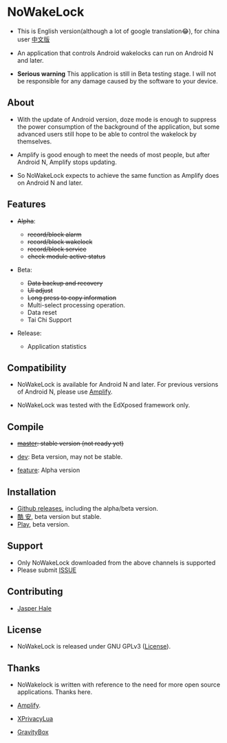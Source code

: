 # NoWakeLock

* This is English version(although a lot of google translation😂), for china user [中文版](https://github.com/Jasper-1024/NoWakeLock/blob/dev/README/README_zh_cn.md)

* An application that controls Android wakelocks can run on Android N and later.

* **Serious warning** This application is still in Beta testing stage. I will not be responsible for any damage caused by the software to your device.

## About

* With the update of Android version, doze mode is enough to suppress the power consumption of the background of the application, but some advanced users still hope to be able to control the wakelock by themselves.

* Amplify is good enough to meet the needs of most people, but after Android N, Amplify stops updating.

* So NoWakeLock expects to achieve the same function as Amplify does on Android N and later.

## Features

* ~~Alpha~~:
  * ~~record/block alarm~~
  * ~~record/block wakelock~~
  * ~~record/block service~~
  * ~~check module active status~~

* Beta:
  * ~~Data backup and recovery~~
  * ~~UI adjust~~
  * ~~Long press to copy information~~
  * Multi-select processing operation.
  * Data reset
  * Tai Chi Support

* Release:
  * Application statistics

## Compatibility

* NoWakeLock is available for Android N and later. For previous versions of Android N, please use [Amplify](https://github.com/mh0rst/Amplify).

* NoWakeLock was tested with the EdXposed framework only.

## Compile

* ~~[master](https://github.com/Jasper-1024/NoWakeLock): stable version (not ready yet)~~

* [dev](https://github.com/Jasper-1024/NoWakeLock/tree/dev): Beta version, may not be stable.

* [feature](https://github.com/Jasper-1024/NoWakeLock/tree/feature): Alpha version

## Installation

* [Github releases](https://github.com/Jasper-1024/NoWakeLock/releases), including the alpha/beta version.
* [酷 安](https://www.coolapk.com/apk/260112), beta version but stable.
* [Play](https://play.google.com/store/apps/details?id=com.js.nowakelocke), beta version.

## Support

* Only NoWakeLock downloaded from the above channels is supported
* Please submit [ISSUE](https://github.com/Jasper-1024/NoWakeLock/issues)

## Contributing

* [Jasper Hale](https://github.com/Jasper-1024)

## License

* NoWakeLock is released under GNU GPLv3 ([License](https://github.com/Jasper-1024/NoWakeLock/blob/master/LICENSE)).

## Thanks

* NoWakelock is written with reference to the need for more open source applications. Thanks here.

* [Amplify](https://github.com/mh0rst/Amplify).
* [XPrivacyLua](https://github.com/M66B/XPrivacyLua)
* [GravityBox](https://github.com/GravityBox/GravityBox)
